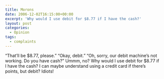 ```yaml
---
title: Morons
date: 2006-12-02T16:15:00+00:00
excerpt: 'Why would I use debit for $8.77 if I have the cash?'
layout: post
categories:
  - Opinion
tags:
  - complaints
---
```


&#8220;That&#8217;ll be $8.77, please.&#8221; &#8220;Okay, debit.&#8221; &#8220;Oh, sorry, our debit machine&#8217;s not working. Do you have cash?&#8221; Ummm, no? Why would I use debit for $8.77 if I have the cash? I can maybe understand using a credit card if there&#8217;s points, but debit? Idiots!

